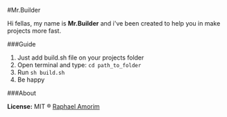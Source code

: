 #Mr.Builder

Hi fellas, my name is **Mr.Builder** and i've been created to help you in make projects more fast.

###Guide
1. Just add build.sh file on your projects folder
2. Open terminal and type: `cd path_to_folder`
3. Run `sh build.sh`
4. Be happy

###About

**License:** MIT ® [Raphael Amorim](https://github.com/raphamorim)

